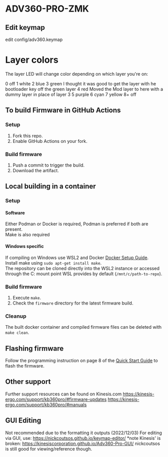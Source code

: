 # ADV360-PRO-ZMK

## Edit keymap
edit config/adv360.keymap
# Layer colors
The layer LED will change color depending on which layer you're on:

0 off
1 white
2 blue
3 green   I thought it was good to get the layer with he bootloader key off the green layer
4 red     Moved the Mod layer to here with a dummy layer in place of layer 3
5 purple
6 cyan
7 yellow
8+ off

## To build Firmware in GitHub Actions

### Setup

1. Fork this repo.
2. Enable GitHub Actions on your fork.

### Build firmware

1. Push a commit to trigger the build.
2. Download the artifact.

## Local building in a container

### Setup

#### Software

Either Podman or Docker is required, Podman is preferred if both are present.\
Make is also required

#### Windows specific
If compiling on Windows use WSL2 and Docker [Docker Setup Guide](https://docs.docker.com/desktop/windows/wsl/).\
Install make using `sudo apt-get install make`.\
The repository can be cloned directly into the WSL2 instance or accessed through the C: mount point WSL provides by default (`/mnt/c/path-to-repo`).

### Build firmware

1. Execute `make`.
2. Check the `firmware` directory for the latest firmware build.

### Cleanup

The built docker container and compiled firmware files can be deleted with `make clean`.

## Flashing firmware

Follow the programming instruction on page 8 of the [Quick Start Guide](https://kinesis-ergo.com/wp-content/uploads/Advantage360-Professional-QSG-v8-25-22.pdf) to flash the firmware.

## Other support

Further support resources can be found on Kinesis.com
https://kinesis-ergo.com/support/kb360pro/#firmware-updates
https://kinesis-ergo.com/support/kb360pro/#manuals

## GUI Editing
Not recommended due to the formatting it outputs (2022/12/03)
For editing via GUI, use: https://nickcoutsos.github.io/keymap-editor/
  *note Kinesis' is broken: https://kinesiscorporation.github.io/Adv360-Pro-GUI/
nickcoutsos is still good for viewing/reference though.

